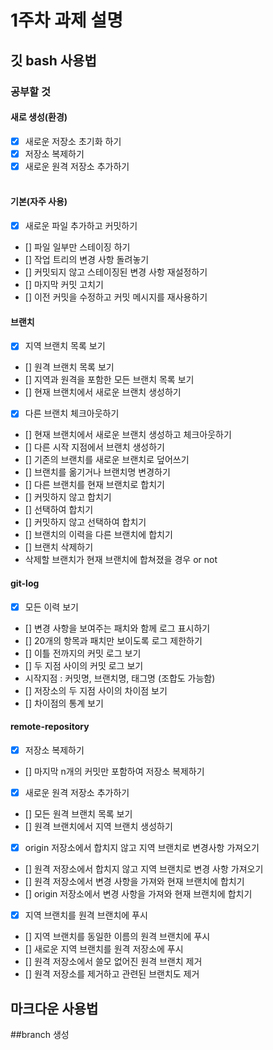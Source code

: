 # 1주차 과제 설명

## 깃 bash 사용법

### 공부할 것
#### 새로 생성(환경)
- [x] 새로운 저장소 초기화 하기
- [x] 저장소 복제하기
- [x] 새로운 원격 저장소 추가하기<br><br>
#### 기본(자주 사용)
- [x] 새로운 파일 추가하고 커밋하기
- [] 파일 일부만 스테이징 하기
- [] 작업 트리의 변경 사항 돌려놓기
- [] 커밋되지 않고 스테이징된 변경 사항 재설정하기
- [] 마지막 커밋 고치기
- [] 이전 커밋을 수정하고 커밋 메시지를 재사용하기
#### 브랜치
- [x] 지역 브랜치 목록 보기
- [] 원격 브랜치 목록 보기
- [] 지역과 원격을 포함한 모든 브랜치 목록 보기
- [] 현재 브랜치에서 새로운 브랜치 생성하기
- [x] 다른 브랜치 체크아웃하기
- [] 현재 브랜치에서 새로운 브랜치 생성하고 체크아웃하기
- [] 다른 시작 지점에서 브랜치 생성하기
- [] 기존의 브랜치를 새로운 브랜치로 덮어쓰기
- [] 브랜치를 옮기거나 브랜치명 변경하기
- [] 다른 브랜치를 현재 브랜치로 합치기
- [] 커밋하지 않고 합치기
- [] 선택하여 합치기
- [] 커밋하지 않고 선택하여 합치기
- [] 브랜치의 이력을 다른 브랜치에 합치기
- [] 브랜치 삭제하기
- 삭제할 브랜치가 현재 브랜치에 합쳐졌을 경우 or not
#### git-log
- [x] 모든 이력 보기
- [] 변경 사항을 보여주는 패치와 함께 로그 표시하기
- [] 20개의 항목과 패치만 보이도록 로그 제한하기
- [] 이틀 전까지의 커밋 로그 보기
- [] 두 지점 사이의 커밋 로그 보기
- 시작지점 : 커밋명, 브랜치명, 태그명 (조합도 가능함)
- [] 저장소의 두 지점 사이의 차이점 보기
- [] 차이점의 통계 보기
#### remote-repository
- [x] 저장소 복제하기
- [] 마지막 n개의 커밋만 포함하여 저장소 복제하기
- [x] 새로운 원격 저장소 추가하기
- [] 모든 원격 브랜치 목록 보기
- [] 원격 브랜치에서 지역 브랜치 생성하기
- [x] origin 저장소에서 합치지 않고 지역 브랜치로 변경사항 가져오기
- [] 원격 저장소에서 합치지 않고 지역 브랜치로 변경 사항 가져오기
- [] 원격 저장소에서 변경 사항을 가져와 현재 브랜치에 합치기
- [] origin 저장소에서 변경 사항을 가져와 현재 브랜치에 합치기
- [x] 지역 브랜치를 원격 브랜치에 푸시
- [] 지역 브랜치를 동일한 이름의 원격 브랜치에 푸시
- [] 새로운 지역 브랜치를 원격 저장소에 푸시
- [] 원격 저장소에서 쓸모 없어진 원격 브랜치 제거
- [] 원격 저장소를 제거하고 관련된 브랜치도 제거


## 마크다운 사용법

##branch 생성